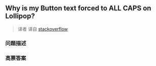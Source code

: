## Why is my Button text forced to ALL CAPS on Lollipop?

> 译者 译自 [stackoverflow](http://stackoverflow.com/questions/26958909/why-is-my-button-text-forced-to-all-caps-on-lollipop) 

### 问题描述 

### 高票答案 

